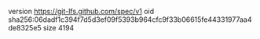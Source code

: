 version https://git-lfs.github.com/spec/v1
oid sha256:06dadf1c394f7d5d3ef09f5393b964cfc9f33b06615fe44331977aa4de8325e5
size 4194
